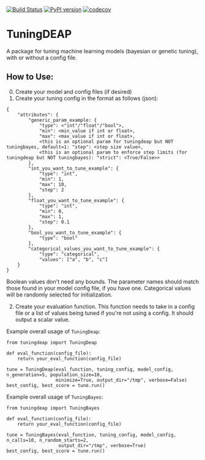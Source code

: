 [![Build Status](https://travis-ci.com/orionw/tuningDEAP.svg?branch=master)](https://travis-ci.com/orionw/tuningDEAP)
[![PyPI version](https://badge.fury.io/py/tuningdeap.svg)](https://badge.fury.io/py/tuningdeap)
[![codecov](https://codecov.io/gh/orionw/tuningDEAP/branch/master/graph/badge.svg)](https://codecov.io/gh/orionw/tuningDEAP)

# TuningDEAP
A package for tuning machine learning models (bayesian or genetic tuning), with or without a config file.

## How to Use:
0. Create your model and config files (if desired)
1. Create your tuning config in the format as follows (json):
```
{
    "attributes": {
        "generic_param_example: {
            "type": <"int"/"float"/"bool">,
            "min": <min_value if int or float>,
            "max": <max_value if int or float>,
            <this is an optional param for tuningdeap but NOT tuningbayes, default=1: "step": <step size value>,
            <this is an optional param to enforce step limits (for tuningdeap but NOT tuningbayes): "strict": <True/False>>
        },
        "int_you_want_to_tune_example": {
            "type": "int",
            "min": 1,
            "max": 10,
            "step": 2
        },
        "float_you_want_to_tune_example": {
            "type": "int",
            "min": 0,
            "max": 1,
            "step": 0.1
        },
        "bool_you_want_to_tune_example": {
            "type": "bool"
        },
        "categorical_values_you_want_to_tune_example": {
            "type": "categorical",
            "values": ["a", "b", "c"]
    }
}
```
Boolean values don't need any bounds.  The parameter names should match those found in your model config file, if you have one.  Categorical values will be randomly selected for initialization.

2. Create your evaluation function.  This function needs to take in a config file or a list of values being tuned if you're not using a config.  It should output a scalar value.

Example overall usage of `TuningDeap`:
```
from tuningdeap import TuningDeap

def eval_function(config_file):
    return your_eval_function(config_file)

tune = TuningDeap(eval_function, tuning_config, model_config, n_generation=5, population_size=10, 
                  minimize=True, output_dir="/tmp", verbose=False)
best_config, best_score = tune.run()
```

Example overall usage of `TuningBayes`:
```
from tuningdeap import TuningBayes

def eval_function(config_file):
    return your_eval_function(config_file)

tune = TuningBayes(eval_function, tuning_config, model_config, n_calls=10, n_random_starts=2, 
                   output_dir="/tmp", verbose=True)
best_config, best_score = tune.run()
```
